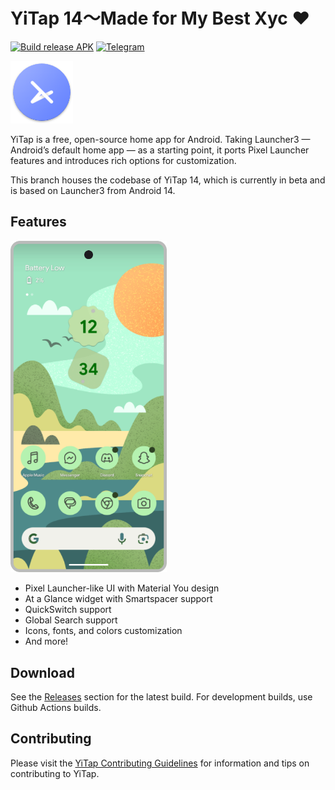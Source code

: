 # YiTap 14～Made for My Best Xyc ❤️

[![Build release APK](https://github.com/lingyicute/YiTap/actions/workflows/release_update.yml/badge.svg)](https://github.com/lingyicute/YiTap/actions/workflows/release_update.yml)
[![Telegram](https://img.shields.io/endpoint?url=https%3A%2F%2Ftg.sumanjay.workers.dev%2Flyi_channel)](https://t.me/lyi_channel)

<picture>
    <!-- Avoid image being clickable with slight workaround --->
    <source media="(prefers-color-scheme: dark)" srcset="res/mipmap-xxxhdpi/ic_launcher_home.png" width="100">
    <img alt="" src="res/mipmap-xxxhdpi/ic_launcher_home.png" width="100">
</picture>

YiTap is a free, open-source home app for Android. Taking Launcher3 — Android’s default home app — as a starting point, it ports Pixel Launcher features and introduces rich options for customization.

This branch houses the codebase of YiTap 14, which is currently in beta and is based on Launcher3 from Android 14.

## Features

<picture>
    <!-- Avoid image being clickable with slight workaround --->
    <source media="(prefers-color-scheme: dark)" srcset="docs/device-frame.png" width="250px">
    <img alt="Google Pixel running YiTap Launcher with green wallpaper" src="docs/device-frame.png" width="250px">
</picture>

-   Pixel Launcher-like UI with Material You design
-   At a Glance widget with Smartspacer support
-   QuickSwitch support
-   Global Search support
-   Icons, fonts, and colors customization
-   And more!

## Download

See the [Releases](https://github.com/lingyicute/YiTap/releases) section for the latest build. For development builds, use Github Actions builds.

## Contributing

Please visit the [YiTap Contributing Guidelines](CONTRIBUTING.md) for information and tips on contributing to YiTap.

